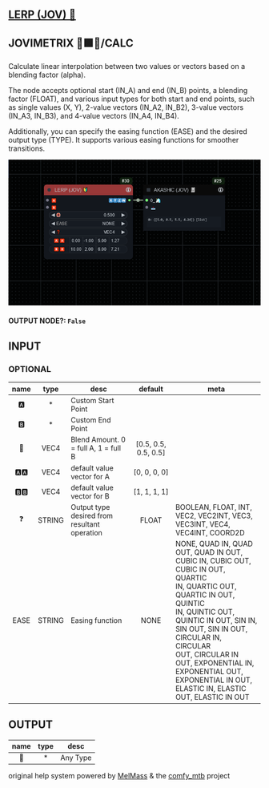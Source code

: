 ## [LERP (JOV) 🔰](https://github.com/Amorano/Jovimetrix-examples/blob/master/node/LERP/LERP.md)

## JOVIMETRIX 🔺🟩🔵/CALC


Calculate linear interpolation between two values or vectors based on a blending factor (alpha).

The node accepts optional start (IN_A) and end (IN_B) points, a blending factor (FLOAT), and various input types for both start and end points, such as single values (X, Y), 2-value vectors (IN_A2, IN_B2), 3-value vectors (IN_A3, IN_B3), and 4-value vectors (IN_A4, IN_B4).

Additionally, you can specify the easing function (EASE) and the desired output type (TYPE). It supports various easing functions for smoother transitions.


![LERP](https://raw.githubusercontent.com/Amorano/Jovimetrix-examples/master/node/LERP/LERP.png)

#### OUTPUT NODE?: `False`

## INPUT

### OPTIONAL

name | type | desc | default | meta
:---:|:---:|---|:---:|---
🅰️  |  *  | Custom Start Point |  | 
🅱️  |  *  | Custom End Point |  | 
🛟  |  VEC4  | Blend Amount. 0 = full A, 1 = full B | [0.5, 0.5, 0.5, 0.5] | 
🅰️🅰️  |  VEC4  | default value vector for A | [0, 0, 0, 0] | 
🅱️🅱️  |  VEC4  | default value vector for B | [1, 1, 1, 1] | 
❓  |  STRING  | Output type desired from resultant<br>operation | FLOAT | BOOLEAN, FLOAT, INT, VEC2, VEC2INT, VEC3,<br>VEC3INT, VEC4, VEC4INT, COORD2D
EASE  |  STRING  | Easing function | NONE | NONE, QUAD IN, QUAD OUT, QUAD IN OUT,<br>CUBIC IN, CUBIC OUT, CUBIC IN OUT, QUARTIC<br>IN, QUARTIC OUT, QUARTIC IN OUT, QUINTIC<br>IN, QUINTIC OUT, QUINTIC IN OUT, SIN IN,<br>SIN OUT, SIN IN OUT, CIRCULAR IN, CIRCULAR<br>OUT, CIRCULAR IN OUT, EXPONENTIAL IN,<br>EXPONENTIAL OUT, EXPONENTIAL IN OUT,<br>ELASTIC IN, ELASTIC OUT, ELASTIC IN OUT

## OUTPUT

name | type | desc
:---:|:---:|---
🦄  |  *  | Any Type 

original help system powered by [MelMass](https://github.com/melMass) & the [comfy_mtb](https://github.com/melMass/comfy_mtb) project